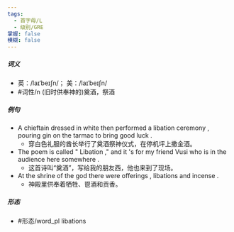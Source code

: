 ```yaml
---
tags:
  - 首字母/L
  - 级别/GRE
掌握: false
模糊: false
---
```

##### 词义
- 英：/laɪˈbeɪʃn/； 美：/laɪˈbeɪʃn/
- #词性/n  (旧时供奉神的)奠酒，祭酒
##### 例句
- A chieftain dressed in white then performed a libation ceremony , pouring gin on the tarmac to bring good luck .
	- 穿白色礼服的酋长举行了奠酒祭神仪式，在停机坪上撒金酒。
- The poem is called " Libation ," and it 's for my friend Vusi who is in the audience here somewhere .
	- 这首诗叫“奠酒”，写给我的朋友西，他也来到了现场。
- At the shrine of the god there were offerings , libations and incense .
	- 神殿里供奉着牺牲、鬯酒和贡香。
##### 形态
- #形态/word_pl libations
